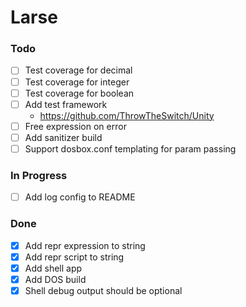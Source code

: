 # Larse

### Todo

- [ ] Test coverage for decimal
- [ ] Test coverage for integer
- [ ] Test coverage for boolean
- [ ] Add test framework
  - <https://github.com/ThrowTheSwitch/Unity>
- [ ] Free expression on error
- [ ] Add sanitizer build
- [ ] Support dosbox.conf templating for param passing

### In Progress

- [ ] Add log config to README

### Done

- [x] Add repr expression to string
- [x] Add repr script to string
- [x] Add shell app
- [x] Add DOS build
- [x] Shell debug output should be optional
